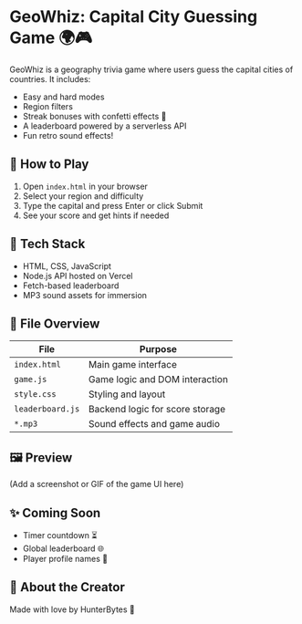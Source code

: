 # GeoWhiz: Capital City Guessing Game 🌍🎮

GeoWhiz is a geography trivia game where users guess the capital cities of countries. It includes:
- Easy and hard modes
- Region filters
- Streak bonuses with confetti effects 🎉
- A leaderboard powered by a serverless API
- Fun retro sound effects!

## 🚀 How to Play
1. Open `index.html` in your browser
2. Select your region and difficulty
3. Type the capital and press Enter or click Submit
4. See your score and get hints if needed

## 🧠 Tech Stack
- HTML, CSS, JavaScript
- Node.js API hosted on Vercel
- Fetch-based leaderboard
- MP3 sound assets for immersion

## 📁 File Overview
| File                     | Purpose                            |
|--------------------------|-------------------------------------|
| `index.html`             | Main game interface                 |
| `game.js`                | Game logic and DOM interaction      |
| `style.css`              | Styling and layout                  |
| `leaderboard.js`         | Backend logic for score storage     |
| `*.mp3`                  | Sound effects and game audio        |

## 🖼️ Preview
(Add a screenshot or GIF of the game UI here)

## ✨ Coming Soon
- Timer countdown ⏳
- Global leaderboard 🌐
- Player profile names 🧑

## 👾 About the Creator
Made with love by HunterBytes 💛
